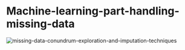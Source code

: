 # Machine-learning-part-handling-missing-data
![missing-data-conundrum-exploration-and-imputation-techniques](https://user-images.githubusercontent.com/90136986/197316958-0bef759b-12d1-4565-bce7-2d1a7809d683.png)
